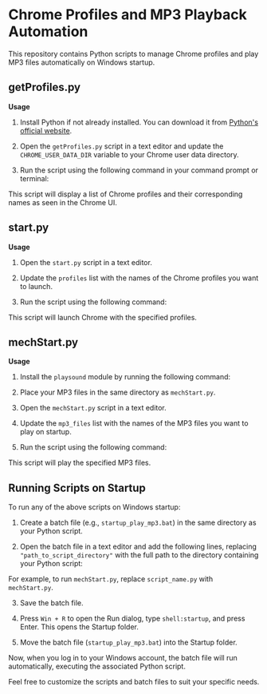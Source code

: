 # Chrome Profiles and MP3 Playback Automation

This repository contains Python scripts to manage Chrome profiles and play MP3 files automatically on Windows startup.

## getProfiles.py

**Usage**

1. Install Python if not already installed. You can download it from [Python's official website](https://www.python.org/downloads/).

2. Open the `getProfiles.py` script in a text editor and update the `CHROME_USER_DATA_DIR` variable to your Chrome user data directory.

3. Run the script using the following command in your command prompt or terminal:

This script will display a list of Chrome profiles and their corresponding names as seen in the Chrome UI.

## start.py

**Usage**

1. Open the `start.py` script in a text editor.

2. Update the `profiles` list with the names of the Chrome profiles you want to launch.

3. Run the script using the following command:

This script will launch Chrome with the specified profiles.

## mechStart.py

**Usage**

1. Install the `playsound` module by running the following command:

2. Place your MP3 files in the same directory as `mechStart.py`.

3. Open the `mechStart.py` script in a text editor.

4. Update the `mp3_files` list with the names of the MP3 files you want to play on startup.

5. Run the script using the following command:

This script will play the specified MP3 files.

## Running Scripts on Startup

To run any of the above scripts on Windows startup:

1. Create a batch file (e.g., `startup_play_mp3.bat`) in the same directory as your Python script.

2. Open the batch file in a text editor and add the following lines, replacing `"path_to_script_directory"` with the full path to the directory containing your Python script:

For example, to run `mechStart.py`, replace `script_name.py` with `mechStart.py`.

3. Save the batch file.

4. Press `Win + R` to open the Run dialog, type `shell:startup`, and press Enter. This opens the Startup folder.

5. Move the batch file (`startup_play_mp3.bat`) into the Startup folder.

Now, when you log in to your Windows account, the batch file will run automatically, executing the associated Python script.

Feel free to customize the scripts and batch files to suit your specific needs.